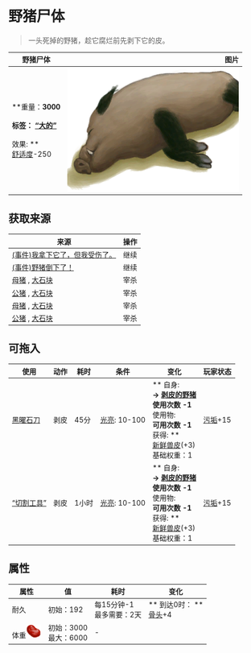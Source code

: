 # 野猪尸体  
> 一头死掉的野猪，趁它腐烂前先剥下它的皮。  
  
  野猪尸体  |   图片   
 ----  |  ----:   
 **重量：**3000<br><br>**标签：**	[“大的”](tag_Large.md)<br><br>** 效果: **<br>[舒适度](Comfort.md)-250  |  ![](Sprite/BoarCarcass.png)   
  
## 获取来源  
来源  |  操作  
----  |  ----  
[(事件)我拿下它了，但我受伤了。](Event_BoarFightMixedSuccess.md)  |  继续  
[(事件)野猪倒下了！](Event_BoarFightSuccess.md)  |  继续  
[母猪](BoarEnclosureFemale.md) , [大石块](StoneHeavy.md)  |  宰杀  
[公猪](BoarEnclosureMale.md) , [大石块](StoneHeavy.md)  |  宰杀  
[母猪](BoarTiedFemale.md) , [大石块](StoneHeavy.md)  |  宰杀  
[公猪](BoarTiedMale.md) , [大石块](StoneHeavy.md)  |  宰杀  
## 可拖入  
使用  |  动作  |  耗时  |  条件  |  变化  |  玩家状态  
----  |  ----  |  ----  |  ----  |  ----  |  ----  
[黑曜石刀](KnifeObsidian.md)  |  剥皮  |  45分  |  [光亮](Light.md): 10-100  |  ** 自身: **<br>→ [剥皮的野猪](BoarSkinned.md)<br>使用次数  -1<br>** 使用物: **<br>可用次数  -1<br>** 获得: **<br>[新鲜兽皮](SkinFresh.md)(+3)<br>基础权重：1<br>  |  [污垢](Filth.md)+15  
[“切割工具”](tag_Cutter.md)  |  剥皮  |  1小时  |  [光亮](Light.md): 10-100  |  ** 自身: **<br>→ [剥皮的野猪](BoarSkinned.md)<br>使用次数  -1<br>** 使用物: **<br>可用次数  -1<br>** 获得: **<br>[新鲜兽皮](SkinFresh.md)(+3)<br>基础权重：1<br>  |  [污垢](Filth.md)+15  
## 属性   
属性  |  值  |  耗时  |  变化  
----  |  ----  |  ----  |  ----  
耐久  |  初始：192  |  每15分钟-1<br>最多需要：2天  |  ** 到达0时： **<br>[骨头](Bones.md)+4   
体重<img decoding="async" src="Sprite/SaturationMeat.png" style="width:30px;">  |  初始：3000<br>最大：6000  |  -  |    
